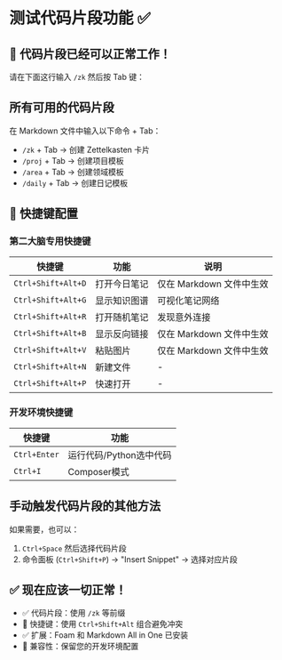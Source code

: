 # 测试代码片段功能 ✅

## 🎉 代码片段已经可以正常工作！

请在下面这行输入 `/zk` 然后按 Tab 键：

<!-- 在这里测试 /zk + Tab -->

## 所有可用的代码片段

在 Markdown 文件中输入以下命令 + Tab：

- `/zk` + Tab → 创建 Zettelkasten 卡片
- `/proj` + Tab → 创建项目模板
- `/area` + Tab → 创建领域模板  
- `/daily` + Tab → 创建日记模板

## 🔧 快捷键配置

### 第二大脑专用快捷键

| 快捷键 | 功能 | 说明 |
|--------|------|------|
| `Ctrl+Shift+Alt+D` | 打开今日笔记 | 仅在 Markdown 文件中生效 |
| `Ctrl+Shift+Alt+G` | 显示知识图谱 | 可视化笔记网络 |
| `Ctrl+Shift+Alt+R` | 打开随机笔记 | 发现意外连接 |
| `Ctrl+Shift+Alt+B` | 显示反向链接 | 仅在 Markdown 文件中生效 |
| `Ctrl+Shift+Alt+V` | 粘贴图片 | 仅在 Markdown 文件中生效 |
| `Ctrl+Shift+Alt+N` | 新建文件 | - |
| `Ctrl+Shift+Alt+P` | 快速打开 | - |

### 开发环境快捷键

| 快捷键 | 功能 |
|--------|------|
| `Ctrl+Enter` | 运行代码/Python选中代码 |
| `Ctrl+I` | Composer模式 |

## 手动触发代码片段的其他方法

如果需要，也可以：
1. `Ctrl+Space` 然后选择代码片段
2. 命令面板 (`Ctrl+Shift+P`) → "Insert Snippet" → 选择对应片段

## ✅ 现在应该一切正常！

- ✅ 代码片段：使用 `/zk` 等前缀
- 🔧 快捷键：使用 `Ctrl+Shift+Alt` 组合避免冲突
- ✅ 扩展：Foam 和 Markdown All in One 已安装
- 🔧 兼容性：保留您的开发环境配置


